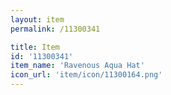 ```yaml
---
layout: item
permalink: /11300341

title: Item
id: '11300341'
item_name: 'Ravenous Aqua Hat'
icon_url: 'item/icon/11300164.png'
---
```

